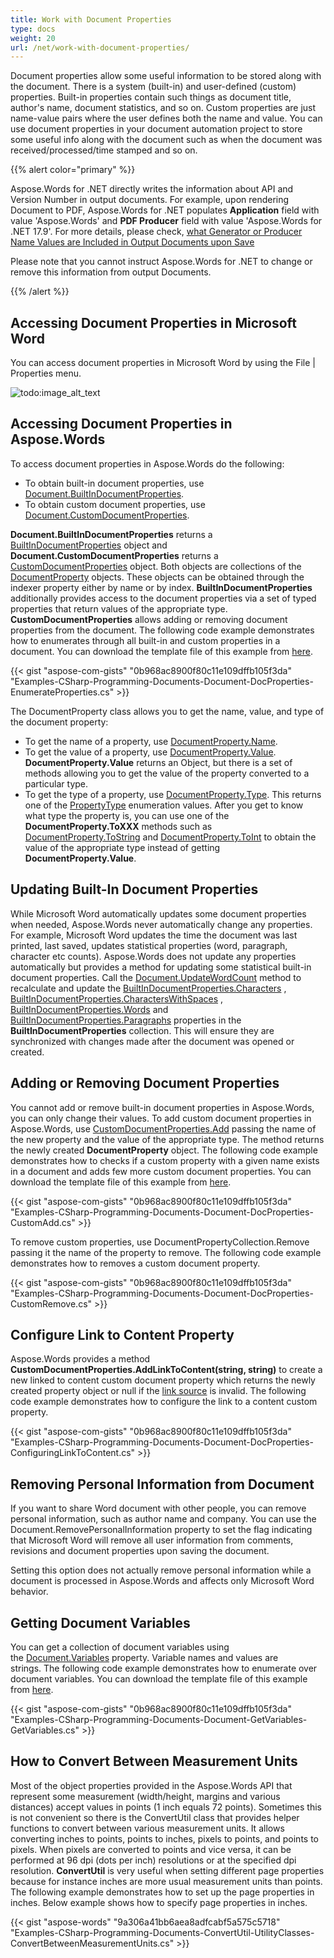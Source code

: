 ```yaml
---
title: Work with Document Properties
type: docs
weight: 20
url: /net/work-with-document-properties/
---
```


Document properties allow some useful information to be stored along with the document. There is a system (built-in) and user-defined (custom) properties. Built-in properties contain such things as document title, author's name, document statistics, and so on. Custom properties are just name-value pairs where the user defines both the name and value. You can use document properties in your document automation project to store some useful info along with the document such as when the document was received/processed/time stamped and so on. 

{{% alert color="primary" %}} 

Aspose.Words for .NET directly writes the information about API and Version Number in output documents. For example, upon rendering Document to PDF, Aspose.Words for .NET populates **Application** field with value 'Aspose.Words' and **PDF Producer** field with value 'Aspose.Words for .NET 17.9'. For more details, please check, [what Generator or Producer Name Values are Included in Output Documents upon Save](/words/net/generator-or-producer-name-included-in-output-documents/)

Please note that you cannot instruct Aspose.Words for .NET to change or remove this information from output Documents.

{{% /alert %}} 

## Accessing Document Properties in Microsoft Word

You can access document properties in Microsoft Word by using the File | Properties menu.

![todo:image_alt_text](work-with-document-properties_1.png)

## Accessing Document Properties in Aspose.Words

To access document properties in Aspose.Words do the following:

- To obtain built-in document properties, use [Document.BuiltInDocumentProperties](http://www.aspose.com/api/net/words/aspose.words/document/properties/builtindocumentproperties).
- To obtain custom document properties, use [Document.CustomDocumentProperties](http://www.aspose.com/api/net/words/aspose.words/document/properties/customdocumentproperties).

**Document.BuiltInDocumentProperties** returns a [BuiltInDocumentProperties](http://www.aspose.com/api/net/words/aspose.words/document/properties/builtindocumentproperties) object and **Document.CustomDocumentProperties** returns a [CustomDocumentProperties](http://www.aspose.com/api/net/words/aspose.words/document/properties/customdocumentproperties) object. Both objects are collections of the [DocumentProperty](http://www.aspose.com/api/net/words/aspose.words.properties/documentproperty) objects. These objects can be obtained through the indexer property either by name or by index. **BuiltInDocumentProperties** additionally provides access to the document properties via a set of typed properties that return values of the appropriate type. **CustomDocumentProperties** allows adding or removing document properties from the document. The following code example demonstrates how to enumerates through all built-in and custom properties in a document. You can download the template file of this example from [here](https://github.com/aspose-words/Aspose.Words-for-.NET/blob/master/Examples/Data/Programming-Documents/Document/Properties.doc).

{{< gist "aspose-com-gists" "0b968ac8900f80c11e109dffb105f3da" "Examples-CSharp-Programming-Documents-Document-DocProperties-EnumerateProperties.cs" >}}

The DocumentProperty class allows you to get the name, value, and type of the document property:

- To get the name of a property, use [DocumentProperty.Name](http://www.aspose.com/api/net/words/aspose.words.properties/documentproperty/properties/name).
- To get the value of a property, use [DocumentProperty.Value](http://www.aspose.com/api/net/words/aspose.words.properties/documentproperty/properties/value). **DocumentProperty.Value** returns an Object, but there is a set of methods allowing you to get the value of the property converted to a particular type.
- To get the type of a property, use [DocumentProperty.Type](http://www.aspose.com/api/net/words/aspose.words.properties/documentproperty/properties/type). This returns one of the [PropertyType](http://www.aspose.com/api/net/words/aspose.words.properties/propertytype) enumeration values. After you get to know what type the property is, you can use one of the **DocumentProperty.ToXXX** methods such as [DocumentProperty.ToString](http://www.aspose.com/api/net/words/aspose.words.properties/documentproperty/methods/tostring) and [DocumentProperty.ToInt](http://www.aspose.com/api/net/words/aspose.words.properties/documentproperty/methods/toint) to obtain the value of the appropriate type instead of getting **DocumentProperty.Value**.

## Updating Built-In Document Properties

While Microsoft Word automatically updates some document properties when needed, Aspose.Words never automatically change any properties. For example, Microsoft Word updates the time the document was last printed, last saved, updates statistical properties (word, paragraph, character etc counts). Aspose.Words does not update any properties automatically but provides a method for updating some statistical built-in document properties. Call the [Document.UpdateWordCount](http://www.aspose.com/api/net/words/aspose.words/document/methods/updatewordcount) method to recalculate and update the [BuiltInDocumentProperties.Characters](http://www.aspose.com/api/net/words/aspose.words.properties/builtindocumentproperties/properties/characters) , [BuiltInDocumentProperties.CharactersWithSpaces](http://www.aspose.com/api/net/words/aspose.words.properties/builtindocumentproperties/properties/characterswithspaces) , [BuiltInDocumentProperties.Words](http://www.aspose.com/api/net/words/aspose.words.properties/builtindocumentproperties/properties/words) and [BuiltInDocumentProperties.Paragraphs](http://www.aspose.com/api/net/words/aspose.words.properties/builtindocumentproperties/properties/paragraphs) properties in the **BuiltInDocumentProperties** collection. This will ensure they are synchronized with changes made after the document was opened or created.

## Adding or Removing Document Properties

You cannot add or remove built-in document properties in Aspose.Words, you can only change their values. To add custom document properties in Aspose.Words, use [CustomDocumentProperties.Add](http://www.aspose.com/api/net/words/aspose.words.properties/customdocumentproperties/methods/add/index) passing the name of the new property and the value of the appropriate type. The method returns the newly created **DocumentProperty** object. The following code example demonstrates how to checks if a custom property with a given name exists in a document and adds few more custom document properties. You can download the template file of this example from [here](https://github.com/aspose-words/Aspose.Words-for-.NET/blob/master/Examples/Data/Programming-Documents/Document/Properties.doc).

{{< gist "aspose-com-gists" "0b968ac8900f80c11e109dffb105f3da" "Examples-CSharp-Programming-Documents-Document-DocProperties-CustomAdd.cs" >}}

To remove custom properties, use DocumentPropertyCollection.Remove passing it the name of the property to remove. The following code example demonstrates how to removes a custom document property.

{{< gist "aspose-com-gists" "0b968ac8900f80c11e109dffb105f3da" "Examples-CSharp-Programming-Documents-Document-DocProperties-CustomRemove.cs" >}}

## Configure Link to Content Property

Aspose.Words provides a method **CustomDocumentProperties.AddLinkToContent(string, string)** to create a new linked to content custom document property which returns the newly created property object or null if the [link source](https://apireference.aspose.com/net/words/aspose.words.properties/documentproperty/properties/linksource) is invalid. The following code example demonstrates how to configure the link to a content custom property.

{{< gist "aspose-com-gists" "0b968ac8900f80c11e109dffb105f3da" "Examples-CSharp-Programming-Documents-Document-DocProperties-ConfiguringLinkToContent.cs" >}}

## Removing Personal Information from Document

If you want to share Word document with other people, you can remove personal information, such as author name and company. You can use the Document.RemovePersonalInformation property to set the flag indicating that Microsoft Word will remove all user information from comments, revisions and document properties upon saving the document. 

Setting this option does not actually remove personal information while a document is processed in Aspose.Words and affects only Microsoft Word behavior.

## Getting Document Variables

You can get a collection of document variables using the [Document.Variables](http://www.aspose.com/api/net/words/aspose.words/document/properties/variables) property. Variable names and values are strings. The following code example demonstrates how to enumerate over document variables. You can download the template file of this example from [here](https://github.com/aspose-words/Aspose.Words-for-.NET/blob/master/Examples/Data/Programming-Documents/Document/Properties.doc).

{{< gist "aspose-com-gists" "0b968ac8900f80c11e109dffb105f3da" "Examples-CSharp-Programming-Documents-Document-GetVariables-GetVariables.cs" >}}

## How to Convert Between Measurement Units

Most of the object properties provided in the Aspose.Words API that represent some measurement (width/height, margins and various distances) accept values in points (1 inch equals 72 points). Sometimes this is not convenient so there is the ConvertUtil class that provides helper functions to convert between various measurement units. It allows converting inches to points, points to inches, pixels to points, and points to pixels. When pixels are converted to points and vice versa, it can be performed at 96 dpi (dots per inch) resolutions or at the specified dpi resolution.
**ConvertUtil** is very useful when setting different page properties because for instance inches are more usual measurement units than points. The following example demonstrates how to set up the page properties in inches. Below example shows how to specify page properties in inches.

{{< gist "aspose-words" "9a306a41bb6aea8adfcabf5a575c5718" "Examples-CSharp-Programming-Documents-ConvertUtil-UtilityClasses-ConvertBetweenMeasurementUnits.cs" >}}

